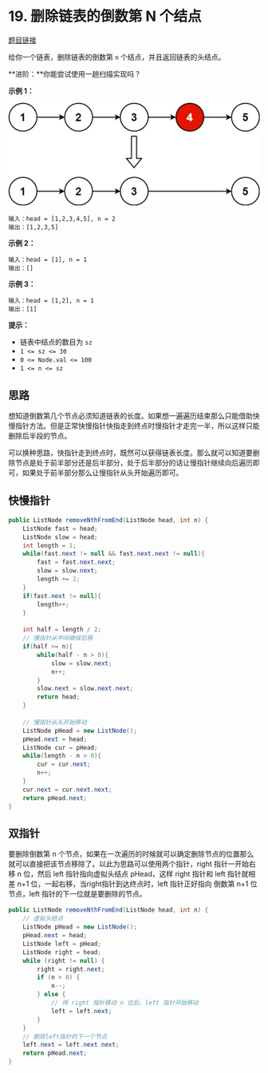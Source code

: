 # 19. 删除链表的倒数第 N 个结点

[题目链接](https://leetcode.cn/problems/remove-nth-node-from-end-of-list/)

给你一个链表，删除链表的倒数第 `n` 个结点，并且返回链表的头结点。

**进阶：**你能尝试使用一趟扫描实现吗？

**示例 1：**

![img](images/19-1.jpg)

```
输入：head = [1,2,3,4,5], n = 2
输出：[1,2,3,5]
```

**示例 2：**

```
输入：head = [1], n = 1
输出：[]
```

**示例 3：**

```
输入：head = [1,2], n = 1
输出：[1]
```

**提示：**

- 链表中结点的数目为 `sz`
- `1 <= sz <= 30`
- `0 <= Node.val <= 100`
- `1 <= n <= sz`

## 思路

想知道倒数第几个节点必须知道链表的长度。如果想一遍遍历结束那么只能借助快慢指针方法。但是正常快慢指针快指走到终点时慢指针才走完一半，所以这样只能删除后半段的节点。

可以换种思路，快指针走到终点时，既然可以获得链表长度。那么就可以知道要删除节点是处于前半部分还是后半部分，处于后半部分的话让慢指针继续向后遍历即可，如果处于前半部分那么让慢指针从头开始遍历即可。

## 快慢指针

```java
public ListNode removeNthFromEnd(ListNode head, int n) {
    ListNode fast = head;
    ListNode slow = head;
    int length = 1;
    while(fast.next != null && fast.next.next != null){
        fast = fast.next.next;
        slow = slow.next;
        length += 2;
    }
    if(fast.next != null){
        length++;
    }

    int half = length / 2;
    // 慢指针从中间继续后移
    if(half >= n){
        while(half - n > 0){
            slow = slow.next;
            n++;
        }
        slow.next = slow.next.next;
        return head;
    }

    // 慢指针从头开始移动
    ListNode pHead = new ListNode();
    pHead.next = head;
    ListNode cur = pHead;
    while(length - n > 0){
        cur = cur.next;
        n++;
    }
    cur.next = cur.next.next;
    return pHead.next;
}
```

## 双指针

要删除倒数第 n 个节点，如果在一次遍历的时候就可以确定删除节点的位置那么就可以直接把该节点移除了。以此为思路可以使用两个指针，right 指针一开始右移 n 位，然后 left 指针指向虚拟头结点 pHead，这样 right 指针和 left 指针就相差 n+1 位，一起右移，当right指针到达终点时，left 指针正好指向 倒数第 n+1 位节点，left 指针的下一位就是要删除的节点。

```java
public ListNode removeNthFromEnd(ListNode head, int n) {
    // 虚拟头结点
    ListNode pHead = new ListNode();
    pHead.next = head;
    ListNode left = pHead;
    ListNode right = head;
    while (right != null) {
        right = right.next;
        if (n > 0) {
            n--;
        } else {
            // 待 right 指针移动 n 位后，left 指针开始移动
            left = left.next;
        }
    }
    // 删除left指针的下一个节点
    left.next = left.next.next;
    return pHead.next;
}
```

